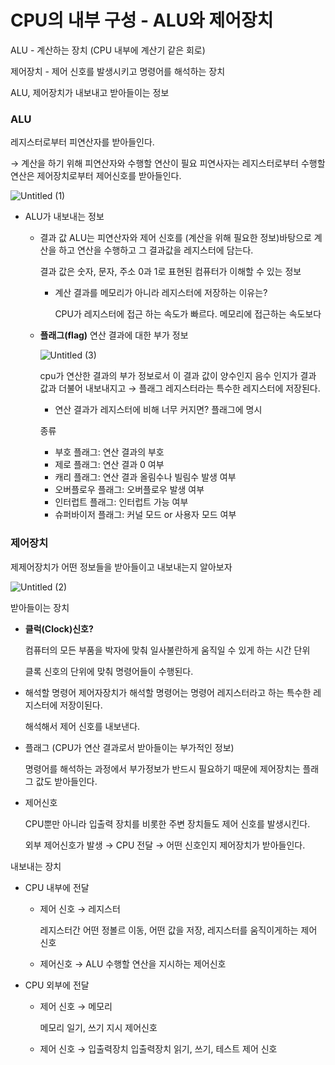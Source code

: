 
# ****CPU의 내부 구성 - ALU와 제어장치****

ALU  - 계산하는 장치 (CPU 내부에 계산기 같은 회로)

제어장치 - 제어 신호를 발생시키고 명령어를 해석하는 장치

ALU, 제어장치가 내보내고 받아들이는 정보

### ALU

레지스터로부터 피연산자를 받아들인다.

→ 계산을 하기 위해 피연산자와 수행할 연산이 필요
피연사자는 레지스터로부터 수행할 연산은 제어장치로부터 제어신호를 받아들인다.

![Untitled (1)](https://user-images.githubusercontent.com/79884004/227493592-697b5197-028b-4434-9e66-e455c787fe41.png)

- ALU가 내보내는 정보
    - 결과 값
    ALU는 피연산자와 제어 신호를 (계산을 위해 필요한 정보)바탕으로 계산을 하고 연산을 수행하고 그 결과값을 레지스터에 담는다.
        
        결과 값은 숫자, 문자, 주소 0과 1로 표현된 컴퓨터가 이해할 수 있는 정보
        
        - 계산 결과를 메모리가 아니라 레지스터에 저장하는 이유는?
            
            CPU가 레지스터에 접근 하는 속도가 빠르다. 메모리에 접근하는 속도보다 
            
    - **플래그(flag)**
    연산 결과에 대한 부가 정보
        
        ![Untitled (3)](https://user-images.githubusercontent.com/79884004/227493793-ddb78a12-49ae-4a3b-a8c1-06699679a658.png)
        
        cpu가 연산한 결과의 부가 정보로서 이 결과 값이 양수인지 음수 인지가 결과 값과 더불어 내보내지고 → 플래그 레지스터라는 특수한 레지스터에 저장된다.
        
        - 연산 결과가 레지스터에 비해 너무 커지면? 플래그에 명시
        
        종류
        
        - 부호 플래그: 연산 결과의 부호
        - 제로 플래그: 연산 결과 0 여부
        - 캐리 플래그: 연산 결과 올림수나 빌림수 발생 여부
        - 오버플로우 플래그: 오버플로우 발생 여부
        - 인터럽트 플래그: 인터럽트 가능 여부
        - 슈퍼바이저 플래그: 커널 모드 or 사용자 모드 여부

### 제어장치

제제어장치가 어떤 정보들을 받아들이고 내보내는지 알아보자

![Untitled (2)](https://user-images.githubusercontent.com/79884004/227493618-175eb98a-4fbe-4e08-ac74-13b1e686cbad.png)

받아들이는 장치

- **클럭(Clock)신호?**
    
    컴퓨터의 모든 부품을 박자에 맞춰 일사불란하게 움직일 수 있게 하는 시간 단위
    
    클록 신호의 단위에 맞춰 명령어들이 수행된다.
    

- 해석할 명령어
제어자장치가 해석할 명령어는 명령어 레지스터라고 하는 특수한 레지스터에 저장이된다.
    
    해석해서 제어 신호를 내보낸다.
    
- 플래그 
(CPU가 연산 결과로서 받아들이는 부가적인 정보)
    
    명령어를 해석하는 과정에서 부가정보가 반드시 필요하기 때문에 제어장치는 플래그 값도 받아들인다.
    
- 제어신호
    
    CPU뿐만 아니라 입출력 장치를 비롯한 주변 장치들도 제어 신호를 발생시킨다.
    
    외부 제어신호가 발생 → CPU 전달 → 어떤 신호인지 제어장치가 받아들인다.
    


내보내는 장치

- CPU 내부에 전달
    - 제어 신호 → 레지스터
        
        레지스터간 어떤 정볼르 이동, 어떤 값을 저장, 레지스터를 움직이게하는 제어 신호
        
    - 제어신호 → ALU 
    수행할 연산을 지시하는 제어신호

- CPU 외부에 전달
    - 제어 신호 → 메모리
        
        메모리 일기, 쓰기 지시 제어신호
        
    - 제어 신호 → 입출력장치
    입출력장치 읽기, 쓰기, 테스트 제어 신호
